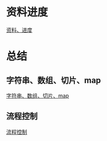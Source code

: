 # 资料进度
[资料、进度](https://github.com/zhangzeng001/notes/blob/master/%E7%AC%94%E8%AE%B0/%E8%B5%84%E6%96%99%E8%BF%9B%E5%BA%A6.md)





# 总结

## 字符串、数组、切片、map

[字符串、数组、切片、map](https://github.com/zhangzeng001/notes/blob/master/%E7%AC%94%E8%AE%B0/%E6%80%BB%E7%BB%931.md)



## 流程控制

[流程控制](https://github.com/zhangzeng001/notes/blob/master/%E7%AC%94%E8%AE%B0/%E6%B5%81%E7%A8%8B%E6%8E%A7%E5%88%B6.md)

